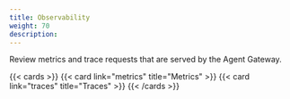 ```yaml
---
title: Observability
weight: 70
description: 
---
```


Review metrics and trace requests that are served by the Agent Gateway. 

{{< cards >}}
  {{< card link="metrics" title="Metrics" >}}
  {{< card link="traces" title="Traces" >}}
{{< /cards >}}